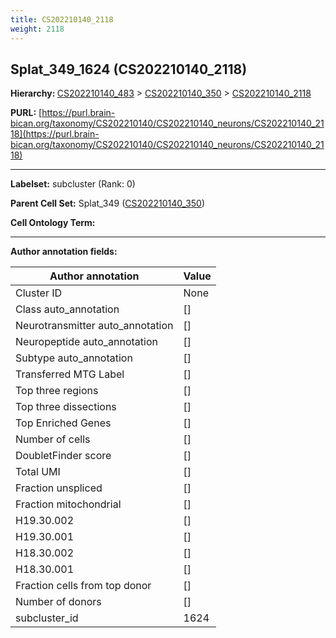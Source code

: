 ```yaml
---
title: CS202210140_2118
weight: 2118
---
```

## Splat_349_1624 (CS202210140_2118)
<b>Hierarchy: </b>
[CS202210140_483](../CS202210140_483) >
[CS202210140_350](../CS202210140_350) >
[CS202210140_2118](../CS202210140_2118)

**PURL:** [https://purl.brain-bican.org/taxonomy/CS202210140/CS202210140_neurons/CS202210140_2118](https://purl.brain-bican.org/taxonomy/CS202210140/CS202210140_neurons/CS202210140_2118)

---


**Labelset:** subcluster (Rank: 0)

**Parent Cell Set:** Splat_349 ([CS202210140_350](../CS202210140_350))



**Cell Ontology Term:** 

[MARKER GENES.]: #


---

[TRANSFERRED ANNOTATIONS.]: #


[AUTHOR ANNOTATION FIELDS.]: #


**Author annotation fields:**

| Author annotation | Value |
|-------------------|-------|
|Cluster ID|None|
|Class auto_annotation|[]|
|Neurotransmitter auto_annotation|[]|
|Neuropeptide auto_annotation|[]|
|Subtype auto_annotation|[]|
|Transferred MTG Label|[]|
|Top three regions|[]|
|Top three dissections|[]|
|Top Enriched Genes|[]|
|Number of cells|[]|
|DoubletFinder score|[]|
|Total UMI|[]|
|Fraction unspliced|[]|
|Fraction mitochondrial|[]|
|H19.30.002|[]|
|H19.30.001|[]|
|H18.30.002|[]|
|H18.30.001|[]|
|Fraction cells from top donor|[]|
|Number of donors|[]|
|subcluster_id|1624|
